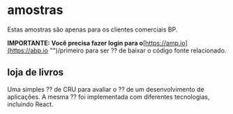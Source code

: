# amostras
Estas amostras são apenas para os clientes comerciais BP.

**IMPORTANTE: Você precisa fazer login para o**[https://amp.io](https://abp.io "")/primeiro para ser ⁇  de baixar o código fonte relacionado.
## loja de livros
Uma simples ⁇  de CRU para avaliar o ⁇  de um desenvolvimento de aplicações. A mesma ⁇  foi implementada com diferentes tecnologias, incluindo React.
